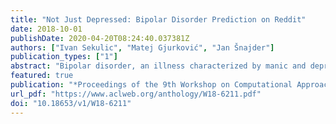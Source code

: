 ```yaml
---
title: "Not Just Depressed: Bipolar Disorder Prediction on Reddit"
date: 2018-10-01
publishDate: 2020-04-20T08:24:40.037381Z
authors: ["Ivan Sekulic", "Matej Gjurković", "Jan Šnajder"]
publication_types: ["1"]
abstract: "Bipolar disorder, an illness characterized by manic and depressive episodes, affects more than 60 million people worldwide. We present a preliminary study on bipolar disorder prediction from user-generated text on Reddit, which relies on users′ self-reported labels. Our benchmark classifiers for bipolar disorder prediction outperform the baselines and reach accuracy and F1-scores of above 86%. Feature analysis shows interesting differences in language use between users with bipolar disorders and the control group, including differences in the use of emotion-expressive words."
featured: true
publication: "*Proceedings of the 9th Workshop on Computational Approaches to Subjectivity, Sentiment and Social Media Analysis, EMNLP 2018"
url_pdf: "https://www.aclweb.org/anthology/W18-6211.pdf"
doi: "10.18653/v1/W18-6211"
---
```



